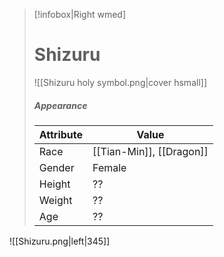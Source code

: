 > [!infobox|Right wmed]
> # Shizuru
> ![[Shizuru holy symbol.png|cover hsmall]]
> ##### Appearance
> | Attribute |  Value
> | ---- | ---- |
> | Race | [[Tian-Min]], [[Dragon]] |
> | Gender | Female |
> | Height | ?? |
> | Weight | ?? |
> | Age | ?? |

![[Shizuru.png|left|345]] 